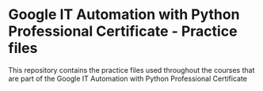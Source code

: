 # Google IT Automation with Python Professional Certificate - Practice files

This repository contains the practice files used throughout the courses that are
part of the Google IT Automation with Python Professional Certificate


